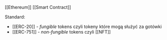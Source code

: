[[Ethereum]] [[Smart Contract]]

Standard:
 - [[ERC-20]] - _fungible_ tokens czyli tokeny które mogą służyć za gotówki
 - [[ERC-751]] - _non-fungible_ tokens czyli [[NFT]]
